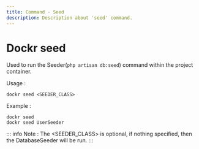 ```yaml
---
title: Command - Seed
description: Description about 'seed' command.
---
```


# Dockr seed

Used to run the Seeder(`php artisan db:seed`) command within the project container.

Usage :

```
dockr seed <SEEDER_CLASS>
```

Example :

```
dockr seed 
dockr seed UserSeeder
```

::: info Note :
The <SEEDER_CLASS> is optional, if nothing specified, then the DatabaseSeeder will be run.
:::
